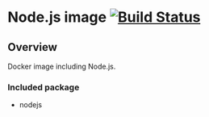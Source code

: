 # Node.js image [![Build Status](https://secure.travis-ci.org/olbat/dockerfiles.png?branch=master)](https://travis-ci.org/olbat/dockerfiles)

## Overview
Docker image including Node.js.

### Included package
* nodejs
